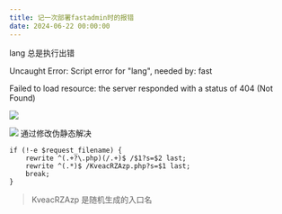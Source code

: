 ```yaml
---
title: 记一次部署fastadmin时的报错
date: 2024-06-22 00:00:00
---
```

lang 总是执行出错

Uncaught Error: Script error for "lang", needed by: fast

Failed to load resource: the server responded with a status of 404 (Not Found)

![](https://www.helloimg.com/images/2022/07/26/Zw4YfK.png)

![](https://www.helloimg.com/images/2022/07/26/Zw4hqb.png)
通过修改伪静态解决

```
if (!-e $request_filename) {
    rewrite ^(.+?\.php)(/.+)$ /$1?s=$2 last;
    rewrite ^(.*)$ /KveacRZAzp.php?s=$1 last;
    break;
}
```

> KveacRZAzp 是随机生成的入口名
